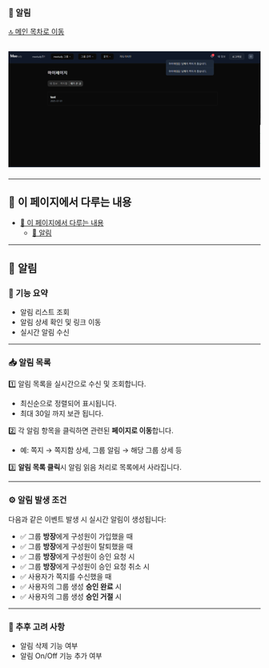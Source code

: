 ### 🔔 알림

[🔝 메인 목차로 이동](../../README.md)

## ![../../Settings/image/알림.PNG](../../Settings/image/알림.PNG)

---

## 🧭 이 페이지에서 다루는 내용

- [🧭 이 페이지에서 다루는 내용](#-이-페이지에서-다루는-내용)
    - [🔔 알림](#알림)

---

## 🔔 알림

### 📍 기능 요약

- 알림 리스트 조회
- 알림 상세 확인 및 링크 이동
- 실시간 알림 수신

---

### 📥 알림 목록

1️⃣ 알림 목록을 실시간으로 수신 및 조회합니다.
- 최신순으로 정렬되어 표시됩니다.
- 최대 30일 까지 보관 됩니다.

2️⃣ 각 알림 항목을 클릭하면 관련된 **페이지로 이동**합니다.
- 예: 쪽지 → 쪽지함 상세, 그룹 알림 → 해당 그룹 상세 등

3️⃣ **알림 목록 클릭**시 알림 읽음 처리로 목록에서 사라집니다.

---

### ⚙️ 알림 발생 조건

다음과 같은 이벤트 발생 시 실시간 알림이 생성됩니다:

- ✅ 그룹 **방장**에게 구성원이 가입했을 때
- ✅ 그룹 **방장**에게 구성원이 탈퇴했을 때
- ✅ 그룹 **방장**에게 구성원이 승인 요청 시
- ✅ 그룹 **방장**에게 구성원이 승인 요청 취소 시
- ✅ 사용자가 쪽지를 수신했을 때
- ✅ 사용자의 그룹 생성 **승인 완료** 시
- ✅ 사용자의 그룹 생성 **승인 거절** 시

---

### 📌 추후 고려 사항 

- 알림 삭제 기능 여부
- 알림 On/Off 기능 추가 여부 